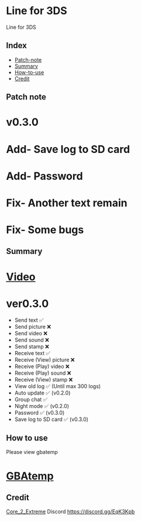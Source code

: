 # Line for 3DS
Line for 3DS

## Index
* [Patch-note](https://github.com/Core-2-Extreme/Line_for_3DS#Patch-note)
* [Summary](https://github.com/Core-2-Extreme/Line_for_3DS#summary)
* [How-to-use](https://github.com/Core-2-Extreme/Line_for_3DS#How-to-use)
* [Credit](https://github.com/Core-2-Extreme/Line_for_3DS#credit)

## Patch note
# v0.3.0
# Add- Save log to SD card  
# Add- Password 
# Fix- Another text remain
# Fix- Some bugs

## Summary

# [Video](https://www.youtube.com/watch?v=5K2fCr0lyoM)
# ver0.3.0
* Send text ✅
* Send picture ❌
* Send video ❌
* Send sound ❌
* Send stamp ❌
* Receive text ✅
* Receive (View) picture ❌
* Receive (Play) video ❌
* Receive (Play) sound ❌
* Receive (View) stamp ❌
* View old log ✅ (Until max 300 logs)
* Auto update ✅ (v0.2.0)
* Group chat ✅
* Night mode ✅ (v0.2.0)
* Password ✅ (v0.3.0)
* Save log to SD card ✅ (v0.3.0)

## How to use
Please view gbatemp
# [GBAtemp](https://gbatemp.net/threads/line-for-3ds.539530)

## Credit
[Core_2_Extreme](https://twitter.com/toshi800348)
Discord
https://discord.gg/EqK3Kpb

